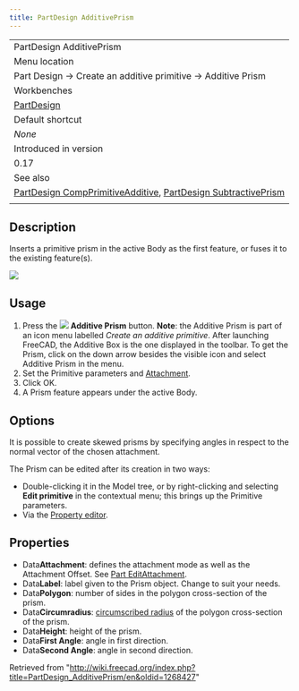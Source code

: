 ```yaml
---
title: PartDesign AdditivePrism
---
```


|                                                                                                                                                                                                     |
| --------------------------------------------------------------------------------------------------------------------------------------------------------------------------------------------------- |
| PartDesign AdditivePrism                                                                                                                                                                            |
| Menu location                                                                                                                                                                                       |
| Part Design → Create an additive primitive → Additive Prism                                                                                                                                         |
| Workbenches                                                                                                                                                                                         |
| [PartDesign](/PartDesign_Workbench "PartDesign Workbench")                                                                                                                                          |
| Default shortcut                                                                                                                                                                                    |
| _None_                                                                                                                                                                                              |
| Introduced in version                                                                                                                                                                               |
| 0.17                                                                                                                                                                                                |
| See also                                                                                                                                                                                            |
| [PartDesign CompPrimitiveAdditive](/PartDesign_CompPrimitiveAdditive "PartDesign CompPrimitiveAdditive"), [PartDesign SubtractivePrism](/PartDesign_SubtractivePrism "PartDesign SubtractivePrism") |
|                                                                                                                                                                                                     |

## Description

Inserts a primitive prism in the active Body as the first feature, or fuses it to the existing feature(s).

![](/images/PartDesign_AdditivePrism_example.png)

## Usage

1. Press the ![](/images/PartDesign_AdditivePrism.svg) **Additive Prism** button. **Note**: the Additive Prism is part of an icon menu labelled _Create an additive primitive_. After launching FreeCAD, the Additive Box is the one displayed in the toolbar. To get the Prism, click on the down arrow besides the visible icon and select Additive Prism in the menu.
2. Set the Primitive parameters and [Attachment](/Part_EditAttachment "Part EditAttachment").
3. Click OK.
4. A Prism feature appears under the active Body.

## Options

It is possible to create skewed prisms by specifying angles in respect to the normal vector of the chosen attachment.

The Prism can be edited after its creation in two ways:

- Double-clicking it in the Model tree, or by right-clicking and selecting **Edit primitive** in the contextual menu; this brings up the Primitive parameters.
- Via the [Property editor](/Property_editor "Property editor").

## Properties

- Data**Attachment**: defines the attachment mode as well as the Attachment Offset. See [Part EditAttachment](/Part_EditAttachment "Part EditAttachment").
- Data**Label**: label given to the Prism object. Change to suit your needs.
- Data**Polygon**: number of sides in the polygon cross-section of the prism.
- Data**Circumradius**: [circumscribed radius](https://en.wikipedia.org/wiki/Circumscribed_circle) of the polygon cross-section of the prism.
- Data**Height**: height of the prism.
- Data**First Angle**: angle in first direction.
- Data**Second Angle**: angle in second direction.

Retrieved from "<http://wiki.freecad.org/index.php?title=PartDesign_AdditivePrism/en&oldid=1268427>"
